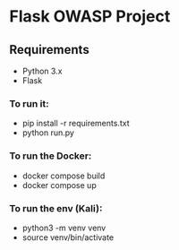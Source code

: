 # Flask OWASP Project


## Requirements
- Python 3.x
- Flask

### To run it:
- pip install -r requirements.txt
- python run.py

### To run the Docker:
- docker compose build
- docker compose up

### To run the env (Kali):
- python3 -m venv venv   
- source venv/bin/activate  



